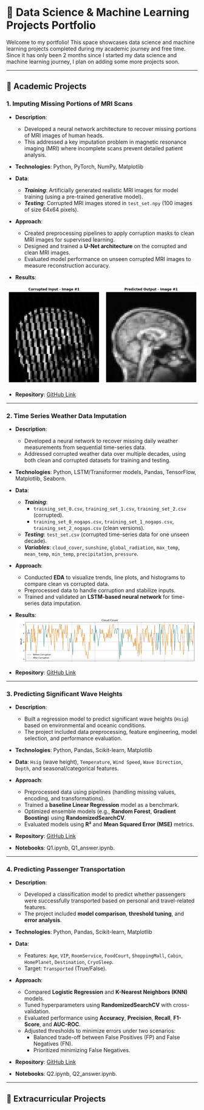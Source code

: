 # 🌟 **Data Science & Machine Learning Projects Portfolio**

Welcome to my portfolio! This space showcases data science and machine learning projects completed during my academic journey and free time. Since it has only been 2 months since I started my data science and machine learning journey, I plan on adding some more projects soon. 

---

## 📂 **Academic Projects**

### 1. **Imputing Missing Portions of MRI Scans**
- **Description**:  
  - Developed a neural network architecture to recover missing portions of MRI images of human heads.  
  - This addressed a key imputation problem in magnetic resonance imaging (MRI) where incomplete scans prevent detailed patient analysis.  

- **Technologies**: Python, PyTorch, NumPy, Matplotlib  
- **Data**:  
  - ***Training***: Artificially generated realistic MRI images for model training (using a pre-trained generative model).  
  - ***Testing***: Corrupted MRI images stored in `test_set.npy` (100 images of size 64x64 pixels).  

- **Approach**:  
  - Created preprocessing pipelines to apply corruption masks to clean MRI images for supervised learning.  
  - Designed and trained a **U-Net architecture** on the corrupted and clean MRI images.  
  - Evaluated model performance on unseen corrupted MRI images to measure reconstruction accuracy.  

- **Results**:  
<img src="images/mri_imputation.png" alt="Corrupted Input vs Predicted Output" width="800">

- **Repository**: [GitHub Link](https://github.com/ese-ada-lovelace-2024/dl-module-coursework-1-esemsc-mi720)

---

### 2. **Time Series Weather Data Imputation**
- **Description**:  
  - Developed a neural network to recover missing daily weather measurements from sequential time-series data.  
  - Addressed corrupted weather data over multiple decades, using both clean and corrupted datasets for training and testing.  

- **Technologies**: Python, LSTM/Transformer models, Pandas, TensorFlow, Matplotlib, Seaborn.  
- **Data**:  
  - ***Training***:  
    - `training_set_0.csv`, `training_set_1.csv`, `training_set_2.csv` (corrupted).  
    - `training_set_0_nogaps.csv`, `training_set_1_nogaps.csv`, `training_set_2_nogaps.csv` (clean versions).  
  - ***Testing***: `test_set.csv` (corrupted time-series data for one unseen decade).  
  - ***Variables***: `cloud_cover`, `sunshine`, `global_radiation`, `max_temp`, `mean_temp`, `min_temp`, `precipitation`, `pressure`.  

- **Approach**:  
  - Conducted **EDA** to visualize trends, line plots, and histograms to compare clean vs corrupted data.  
  - Preprocessed data to handle corruption and stabilize inputs.  
  - Trained and validated an **LSTM-based neural network** for time-series data imputation.  

- **Results**:  
![Time Series Missing Values Imputation - Before and After](images/cloud_cover_time_series.png)

- **Repository**: [GitHub Link](https://github.com/ese-ada-lovelace-2024/dl-module-coursework-2-esemsc-mi720)

---

### 3. **Predicting Significant Wave Heights**
- **Description**:  
  - Built a regression model to predict significant wave heights (`Hsig`) based on environmental and oceanic conditions.  
  - The project included data preprocessing, feature engineering, model selection, and performance evaluation.  

- **Technologies**: Python, Pandas, Scikit-learn, Matplotlib  
- **Data**: `Hsig` (wave height), `Temperature`, `Wind Speed`, `Wave Direction`, `Depth`, and seasonal/categorical features.  

- **Approach**:  
  - Preprocessed data using pipelines (handling missing values, encoding, and transformations).  
  - Trained a **baseline Linear Regression** model as a benchmark.  
  - Optimized ensemble models (e.g., **Random Forest**, **Gradient Boosting**) using **RandomizedSearchCV**.  
  - Evaluated models using **R²** and **Mean Squared Error (MSE)** metrics.  

- **Repository**: [GitHub Link](https://github.com/ese-ada-lovelace-2024/dsml-2024-esemsc-mi720)  
- **Notebooks**: Q1.ipynb, Q1_answer.ipynb.

---

### 4. **Predicting Passenger Transportation**
- **Description**:  
  - Developed a classification model to predict whether passengers were successfully transported based on personal and travel-related features.  
  - The project included **model comparison**, **threshold tuning**, and **error analysis**.  

- **Technologies**: Python, Pandas, Scikit-learn, Matplotlib  
- **Data**:  
  - Features: `Age`, `VIP`, `RoomService`, `FoodCourt`, `ShoppingMall`, `Cabin`, `HomePlanet`, `Destination`, `CryoSleep`.  
  - Target: `Transported` (True/False).  

- **Approach**:  
  - Compared **Logistic Regression** and **K-Nearest Neighbors (KNN)** models.  
  - Tuned hyperparameters using **RandomizedSearchCV** with cross-validation.  
  - Evaluated performance using **Accuracy**, **Precision**, **Recall**, **F1-Score**, and **AUC-ROC**.  
  - Adjusted thresholds to minimize errors under two scenarios:  
    - Balanced trade-off between False Positives (FP) and False Negatives (FN).  
    - Prioritized minimizing False Negatives.  

- **Repository**: [GitHub Link](https://github.com/ese-ada-lovelace-2024/dsml-2024-esemsc-mi720)  
- **Notebooks**: Q2.ipynb, Q2_answer.ipynb.

---

## 📂 **Extracurricular Projects**
